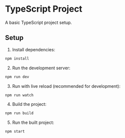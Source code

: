 # TypeScript Project

A basic TypeScript project setup.

## Setup

1. Install dependencies:
```bash
npm install
```

2. Run the development server:
```bash
npm run dev
```

3. Run with live reload (recommended for development):
```bash
npm run watch
```

4. Build the project:
```bash
npm run build
```

5. Run the built project:
```bash
npm start
```
